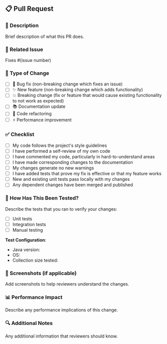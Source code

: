 ## 📋 Pull Request

### 🎯 Description
Brief description of what this PR does.

### 🔗 Related Issue
Fixes #(issue number)

### 📝 Type of Change
- [ ] 🐛 Bug fix (non-breaking change which fixes an issue)
- [ ] ✨ New feature (non-breaking change which adds functionality)
- [ ] 💥 Breaking change (fix or feature that would cause existing functionality to not work as expected)
- [ ] 📚 Documentation update
- [ ] 🎨 Code refactoring
- [ ] ⚡ Performance improvement

### ✅ Checklist
- [ ] My code follows the project's style guidelines
- [ ] I have performed a self-review of my own code
- [ ] I have commented my code, particularly in hard-to-understand areas
- [ ] I have made corresponding changes to the documentation
- [ ] My changes generate no new warnings
- [ ] I have added tests that prove my fix is effective or that my feature works
- [ ] New and existing unit tests pass locally with my changes
- [ ] Any dependent changes have been merged and published

### 🧪 How Has This Been Tested?
Describe the tests that you ran to verify your changes:
- [ ] Unit tests
- [ ] Integration tests
- [ ] Manual testing

**Test Configuration**:
- Java version:
- OS:
- Collection size tested:

### 📸 Screenshots (if applicable)
Add screenshots to help reviewers understand the changes.

### 📊 Performance Impact
Describe any performance implications of this change.

### 🔍 Additional Notes
Any additional information that reviewers should know.